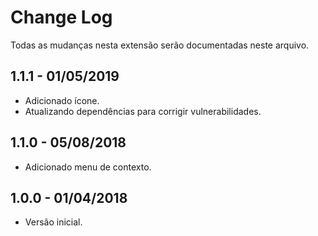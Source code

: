 # Change Log
Todas as mudanças nesta extensão serão documentadas neste arquivo.

## 1.1.1 - 01/05/2019
- Adicionado ícone.
- Atualizando dependências para corrigir vulnerabilidades.

## 1.1.0 - 05/08/2018
- Adicionado menu de contexto.

## 1.0.0 - 01/04/2018
- Versão inicial.
